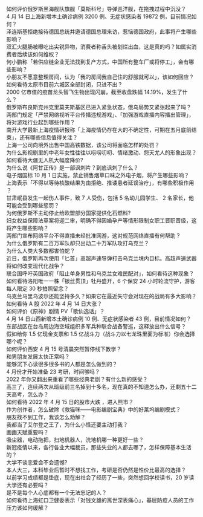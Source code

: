 如何评价俄罗斯黑海舰队旗舰「莫斯科号」导弹巡洋舰，在拖拽过程中沉没？  
4 月 14 日上海新增本土确诊病例 3200 例、无症状感染者 19872 例，目前情况如何？  
泽连斯基拒绝接待德国总统并邀请德国总理来访，惹恼德国政府，此事将产生哪些影响？  
双汇火腿肠被曝吃出尖锐异物，消费者称舌头被划烂出血，这是真的吗？如属实消费者后续该如何维权？  
何小鹏称「若供应链企业无法找到复产方式，中国所有整车厂或将停工」，会有哪些影响？  
小朋友不愿意整理房间，认为「我的房间我自己住的舒服就可以」，该如何回应？  
如何看待太原市目前六城区全部封闭，只进不出？  
2000 亿市值的疫苗龙头智飞生物出现闪崩，截至收盘跌幅 14.19%，发生了什么？  
俄罗斯布良斯克州克里莫夫斯基区已进入紧急状态，俄乌局势又紧张起来了吗？  
两部门规定「严禁网络视听平台传播违规游戏」、「加强游戏直播内容播出管理」，将对游戏行业起到哪些作用？  
南开大学最新上海疫情研报称「上海疫情仍存在大的不确定性，可期在五月底前结束」，还有哪些信息值得关注？  
上海一公司向境外出售中国高铁数据，该公司将面临怎样的处罚？  
为什么影视剧里的中老年女性往往以唠唠叨叨、情绪激动、怨天尤人的形象出现？  
如何看待大疆无人机大幅度降价?  
为什么说《阿甘正传》是一部讽刺片？到底讽刺了什么？  
电子烟国标 10 月 1 日实施，禁止销售烟草口味之外电子烟，将产生哪些影响？  
上海表示「不得以等待核酸结果为由拒绝、推诿患者延误治疗」，有哪些积极作用 ？  
甘肃岷县发生一起伤人事件，致 7 人受伤，包括 5 名幼儿园学生、 2 名家长，他可能会受到哪些惩罚？  
为何俄罗斯不主动停止给欧盟部分国家提供化石燃料?  
妇女权益保障法草案将迎二审，明确不得因婚孕产等情形限制女职工晋职晋级，这将产生哪些影响？  
两部门宣布网络平台不得直播未经批准网游，这对规范网络直播有何帮助？  
为什么俄罗斯有二百万军队却只出动二十万军队攻打乌克兰？  
为什么人类大多数都害怕蛇？  
近日，俄罗斯再次使用「匕首」高超声速导弹打击乌克兰境内目标。高超声速武器将如何改变现代化战争？  
联合国呼吁英国政府「阻止单身男性和乌克兰女难民配对」，如何看待这种现象？  
如何看待洛阳唯一一株「银丝贯顶」牡丹盛开，6 个保安 24 小时轮流守护，游客每人限定 30 秒拍照留念？  
乌克兰马里乌波尔还能坚持多久？如果它在最近失守会对现在的战局有多大影响？  
如何看待 A 股 2022 年 4 月 14 日大涨？  
如何评价《原神》剧情 PV「歌仙逸话」？  
4 月 14 日山西新增本土确诊病例 10 例、无症状感染者 43 例，目前情况如何？  
东部战区在台岛周边海空域组织多军兵种联合战备警巡，这释放出什么信号？  
假如给你 1.5 亿现金支票和 1.5 亿战斗力（战斗力以七龙珠里面为标准）你会选择哪个呢？  
如何评价西安 4 月 15 号清晨突然暂停线下教学？  
和男朋友发展太快正常吗？  
能够沉下心读很多很多书的人都是怎么做到的？  
4 月份才开始准备 23 考研，时间够吗？  
2022 年你又翻出来重看了哪些经典老剧？有什么新的感受？  
高三了，连续两次从班级前三名掉到十多名，现在真的不知道怎么办，还剩五十二天高考，怎么办？  
如何看待 2022 年 4 月 15 日的股市大跌 ，进入熊市？  
作为创作者，怎么破除《救猫咪——电影编剧宝典》中的好莱坞编剧模式？  
朋友找不到工作，我该怎么劝解？  
我都当了艾尔登之王了，为什么小怪还要主动打我？  
画画天赋重要吗？  
吸尘器，电动拖把，扫地机器人，洗地机哪一种更好一些？  
新冠疫情以来，各行各业大幅裁员，那些失业的人都去哪了，怎样保障基本生活的？  
大学不谈恋爱会不会遗憾?  
本人大三，本科毕业后暂时不想找工作，考研是否仍然是性价比最高的选择？  
以前学习成绩都是垫底，现在出社会了经历了一些，突然想回学校读书，20 岁读大学还有必要吗？  
是不是每个人心底都有一个无法忘记的人？  
如何看待上海虹口卫健委表示「对钱文雄的离世深表痛心」，基层防疫人员的工作压力该如何缓解？  
